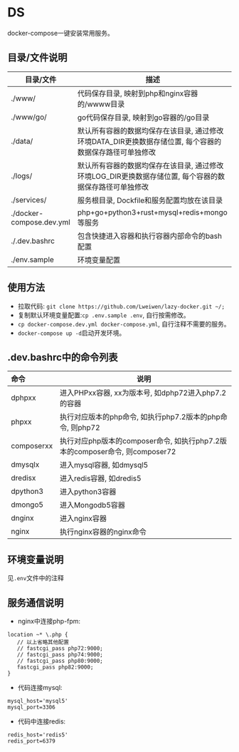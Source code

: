 # DS
docker-compose一键安装常用服务。


## 目录/文件说明

|目录/文件|描述|
|--|--|
|./www/|代码保存目录, 映射到php和nginx容器的/wwww目录|
|./www/go/|go代码保存目录, 映射到go容器的/go目录|
|./data/|默认所有容器的数据均保存在该目录, 通过修改环境DATA_DIR更换数据存储位置, 每个容器的数据保存路径可单独修改|
|./logs/|默认所有容器的数据均保存在该目录, 通过修改环境LOG_DIR更换数据存储位置, 每个容器的数据保存路径可单独修改|
|./services/|服务根目录, Dockfile和服务配置均放在该目录|
|./docker-compose.dev.yml|php+go+python3+rust+mysql+redis+mongo等服务|
|./.dev.bashrc|包含快捷进入容器和执行容器内部命令的bash配置|
|./env.sample|环境变量配置|

## 使用方法

- 拉取代码: `git clone https://github.com/Lweiwen/lazy-docker.git ~/;`
- 复制默认环境变量配置:`cp .env.sample .env`, 自行按需修改。
- `cp docker-compose.dev.yml docker-compose.yml`, 自行注释不需要的服务。
- `docker-compose up -d`启动开发环境。


## .dev.bashrc中的命令列表
|命令|说明|
|:--|--|
|dphpxx|进入PHPxx容器, xx为版本号, 如dphp72进入php7.2的容器|
|phpxx|执行对应版本的php命令, 如执行php7.2版本的php命令, 则php72|
|composerxx|执行对应php版本的composer命令, 如执行php7.2版本的composer命令, 则composer72|
|dmysqlx|进入mysql容器, 如dmysql5|
|dredisx|进入redis容器, 如dredis5|
|dpython3|进入python3容器|
|dmongo5|进入Mongodb5容器|
|dnginx|进入nginx容器|
|nginx|执行nginx容器的nginx命令|

## 环境变量说明

见`.env`文件中的注释

## 服务通信说明

- nginx中连接php-fpm:
```
location ~* \.php {
   // 以上省略其他配置
   // fastcgi_pass php72:9000;
   // fastcgi_pass php74:9000;
   // fastcgi_pass php80:9000;
   fastcgi_pass php82:9000;
}

```

- 代码连接mysql:
```
mysql_host='mysql5'
mysql_port=3306
```

- 代码中连接redis:
```
redis_host='redis5'
redis_port=6379
```